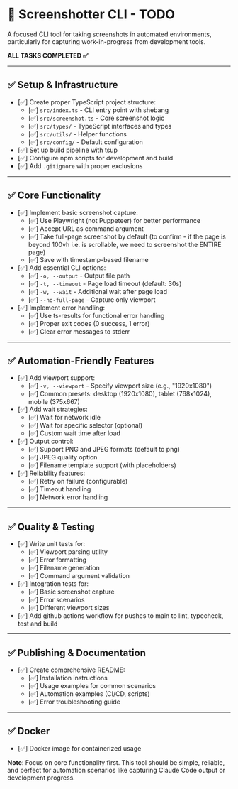 # 📸 Screenshotter CLI - TODO

A focused CLI tool for taking screenshots in automated environments, particularly for capturing work-in-progress from development tools.

**ALL TASKS COMPLETED ✅**

---

## ✅ Setup & Infrastructure

- [✅] Create proper TypeScript project structure:
  - [✅] `src/index.ts` - CLI entry point with shebang
  - [✅] `src/screenshot.ts` - Core screenshot logic
  - [✅] `src/types/` - TypeScript interfaces and types
  - [✅] `src/utils/` - Helper functions
  - [✅] `src/config/` - Default configuration
- [✅] Set up build pipeline with tsup
- [✅] Configure npm scripts for development and build
- [✅] Add `.gitignore` with proper exclusions

---

## ✅ Core Functionality

- [✅] Implement basic screenshot capture:
  - [✅] Use Playwright (not Puppeteer) for better performance
  - [✅] Accept URL as command argument
  - [✅] Take full-page screenshot by default (to confirm - if the page is beyond 100vh i.e. is scrollable, we need to screenshot the ENTIRE page)
  - [✅] Save with timestamp-based filename
- [✅] Add essential CLI options:
  - [✅] `-o, --output` - Output file path
  - [✅] `-t, --timeout` - Page load timeout (default: 30s)
  - [✅] `-w, --wait` - Additional wait after page load
  - [✅] `--no-full-page` - Capture only viewport
- [✅] Implement error handling:
  - [✅] Use ts-results for functional error handling
  - [✅] Proper exit codes (0 success, 1 error)
  - [✅] Clear error messages to stderr

---

## ✅ Automation-Friendly Features

- [✅] Add viewport support:
  - [✅] `-v, --viewport` - Specify viewport size (e.g., "1920x1080")
  - [✅] Common presets: desktop (1920x1080), tablet (768x1024), mobile (375x667)
- [✅] Add wait strategies:
  - [✅] Wait for network idle
  - [✅] Wait for specific selector (optional)
  - [✅] Custom wait time after load
- [✅] Output control:
  - [✅] Support PNG and JPEG formats (default to png)
  - [✅] JPEG quality option
  - [✅] Filename template support (with placeholders)
- [✅] Reliability features:
  - [✅] Retry on failure (configurable)
  - [✅] Timeout handling
  - [✅] Network error handling

---

## ✅ Quality & Testing

- [✅] Write unit tests for:
  - [✅] Viewport parsing utility
  - [✅] Error formatting
  - [✅] Filename generation
  - [✅] Command argument validation
- [✅] Integration tests for:
  - [✅] Basic screenshot capture
  - [✅] Error scenarios
  - [✅] Different viewport sizes
- [✅] Add github actions workflow for pushes to main to lint, typecheck, test and build

---

## ✅ Publishing & Documentation

- [✅] Create comprehensive README:
  - [✅] Installation instructions
  - [✅] Usage examples for common scenarios
  - [✅] Automation examples (CI/CD, scripts)
  - [✅] Error troubleshooting guide

---

## ✅ Docker

- [✅] Docker image for containerized usage

**Note**: Focus on core functionality first. This tool should be simple, reliable, and perfect for automation scenarios like capturing Claude Code output or development progress.